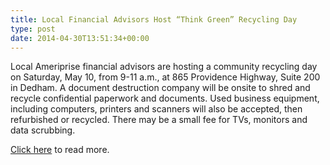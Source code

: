 ```yaml
---
title: Local Financial Advisors Host “Think Green” Recycling Day
type: post
date: 2014-04-30T13:51:34+00:00
---
```

Local Ameriprise financial advisors are hosting a community recycling day on Saturday, May 10, from 9-11 a.m., at 865 Providence Highway, Suite 200 in Dedham. A document destruction company will be onsite to shred and recycle confidential paperwork and documents. Used business equipment, including computers, printers and scanners will also be accepted, then refurbished or recycled. There may be a small fee for TVs, monitors and data scrubbing.

[Click here][1] to read more.

 [1]: /2014/04/ThinkGreenPressRelease5.2014.pdf
